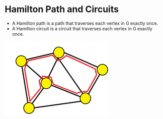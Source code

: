 # Hamilton Path and Circuits

* A Hamilton path is a path that traverses each vertex in G exactly once.
* A Hamilton circuit is a circuit that traverses each vertex in G exactly once.



![](<../../.gitbook/assets/image (10).png>)
